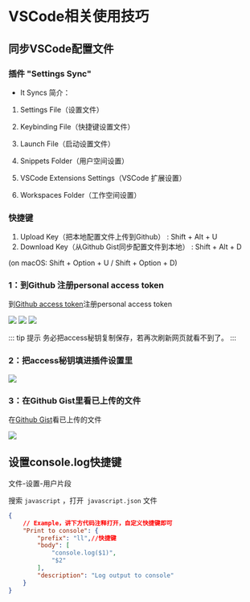 # VSCode相关使用技巧

## 同步VSCode配置文件

### 插件 "Settings Sync"

- It Syncs 简介：

1. Settings File（设置文件）

2. Keybinding File（快捷键设置文件）

3. Launch File（启动设置文件）

4. Snippets Folder（用户空间设置）

5. VSCode Extensions Settings（VSCode 扩展设置）

6. Workspaces Folder（工作空间设置）

### 快捷键
1. Upload Key（把本地配置文件上传到Github） : Shift + Alt + U
2. Download Key（从Github Gist同步配置文件到本地） : Shift + Alt + D

(on macOS: Shift + Option + U / Shift + Option + D)

### 1：到Github 注册personal access token

到[Github access token](https://github.com/settings/tokens)注册personal access token

![](/images/vscode/001.png)
![](/images/vscode/002.png)
![](/images/vscode/003.png)

::: tip 提示
务必把access秘钥复制保存，若再次刷新网页就看不到了。
:::
### 2：把access秘钥填进插件设置里
![](/images/vscode/004.png)

### 3：在Github Gist里看已上传的文件
在[Github Gist](https://gist.github.com/)看已上传的文件

![](/images/vscode/005.png)


## 设置console.log快捷键

文件-设置-用户片段

搜索 `javascript` ，打开` javascript.json` 文件


```json
{
	// Example，讲下方代码注释打开，自定义快捷键即可
	"Print to console": {
		"prefix": "ll",//快捷键
		"body": [
			"console.log($1)",
			"$2"
		],
		"description": "Log output to console"
	}
}
```


